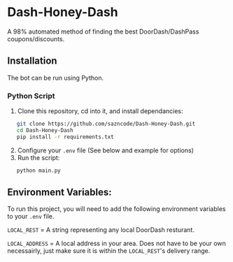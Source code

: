 # Dash-Honey-Dash

A 98% automated method of finding the best DoorDash/DashPass coupons/discounts.

## Installation
The bot can be run using Python.
### Python Script
1. Clone this repository, cd into it, and install dependancies:
```sh
   git clone https://github.com/sazncode/Dash-Honey-Dash.git
   cd Dash-Honey-Dash
   pip install -r requirements.txt
   ```
2. Configure your `.env` file (See below and example for options)
3. Run the script:
```sh
   python main.py
```


## Environment Variables:

To run this project, you will need to add the following environment variables to your `.env` file. 

`LOCAL_REST` = A string representing any local DoorDash resturant.

`LOCAL_ADDRESS` = A local address in your area. Does not have to be your own necessairly, just make sure it is within the `LOCAL_REST`'s delivery range.
